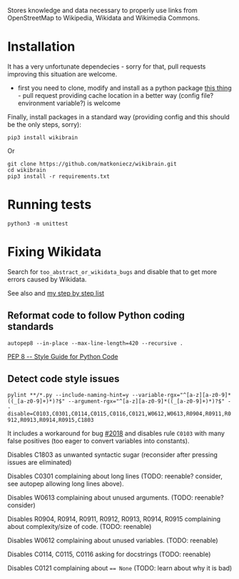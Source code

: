 Stores knowledge and data necessary to properly use links from OpenStreetMap to Wikipedia, Wikidata and Wikimedia Commons.

# Installation

It has a very unfortunate dependecies - sorry for that, pull requests improving this situation are welcome.

- first you need to clone, modify and install as a python package [this thing](https://codeberg.org/matkoniecz/osm_handling_config) - pull request providing cache location in a better way (config file? environment variable?) is welcome

Finally, install packages in a standard way (providing config and this should be the only steps, sorry):

`pip3 install wikibrain`

Or 

```
git clone https://github.com/matkoniecz/wikibrain.git
cd wikibrain
pip3 install -r requirements.txt
```

# Running tests

`python3 -m unittest`

# Fixing Wikidata

Search for `too_abstract_or_wikidata_bugs` and disable that to get more errors caused by Wikidata.

See also and [my step by step list](https://www.wikidata.org/wiki/User:Mateusz_Konieczny#Ontology_on_Wikidata_is_systematically_broken)

## Reformat code to follow Python coding standards

`autopep8 --in-place --max-line-length=420 --recursive .`

[PEP 8 -- Style Guide for Python Code](https://www.python.org/dev/peps/pep-0008/)

## Detect code style issues

`pylint **/*.py --include-naming-hint=y --variable-rgx="^[a-z][a-z0-9]*((_[a-z0-9]+)*)?$" --argument-rgx="^[a-z][a-z0-9]*((_[a-z0-9]+)*)?$" --disable=C0103,C0301,C0114,C0115,C0116,C0121,W0612,W0613,R0904,R0911,R0912,R0913,R0914,R0915,C1803`

It includes a workaround for bug [#2018](https://github.com/PyCQA/pylint/issues/2018) and disables rule `C0103` with many false positives (too eager to convert variables into constants).

Disables C1803 as unwanted syntactic sugar (reconsider after pressing issues are eliminated)

Disables C0301 complaining about long lines (TODO: reenable? consider, see autopep allowing long lines above).

Disables W0613 complaining about unused arguments. (TODO: reenable? consider)

Disables R0904, R0914, R0911, R0912, R0913, R0914, R0915 complaining about complexity/size of code. (TODO: reenable)

Disables W0612 complaining about unused variables. (TODO: reenable)

Disables C0114, C0115, C0116 asking for docstrings (TODO: reenable)

Disables C0121 complaining about `== None` (TODO: learn about why it is bad)
